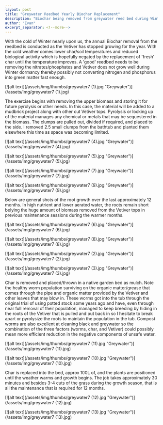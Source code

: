 ```yaml
---
layout: post
title: "Greywater Reedbed Yearly Biochar Replacement"
description: "Biochar being removed from greywater reed bed during Winter"
author: "Evan"
excerpt_separator: <!--more-->
---
```

With the cold of Winter nearly upon us, the annual Biochar removal from the reedbed is conducted as the Vetiver has stopped growing for the year. With the cold weather comes lower char/soil temperatures and reduced biological activity which is hopefully negated by the replacement of 'fresh' char until the temperature improves. A 'good' reedbed needs to be removing the nitrates/phosphates and Vetiver does not grow well during Winter dormancy thereby possibly not converting nitrogen and phosphorus into green matter fast enough.

[![alt text](/assets/img/thumbs/greywater7 (1).jpg "Greywater")](/assets/img/greywater7 (1).jpg)

<!--more-->

The exercise begins with removing the upper biomass and storing it for future pyrolysis or other needs. In this case, the material will be added to a mudbrick project along with other cut Vetiver tops. Pyrolysis or locking up of the material manages any chemical or metals that may be sequestered in the biomass. The clumps are pulled out, divided if required, and placed to the side. I removed 2.5 small clumps from the bathtub and planted them elsewhere this time as space was becoming limited.

[![alt text](/assets/img/thumbs/greywater7 (4).jpg "Greywater")](/assets/img/greywater7 (4).jpg)

[![alt text](/assets/img/thumbs/greywater7 (5).jpg "Greywater")](/assets/img/greywater7 (5).jpg)

[![alt text](/assets/img/thumbs/greywater7 (7).jpg "Greywater")](/assets/img/greywater7 (7).jpg)

[![alt text](/assets/img/thumbs/greywater7 (9).jpg "Greywater")](/assets/img/greywater7 (9).jpg)

Below are general shots of the root growth over the last approximately 12 months. In high nutrient and lower aerated water, the roots remain short belying the huge amount of biomass removed from the Vetiver tops in previous maintenance sessions during the warmer months.

[![alt text](/assets/img/thumbs/greywater7 (6).jpg "Greywater")](/assets/img/greywater7 (6).jpg)

[![alt text](/assets/img/thumbs/greywater7 (8).jpg "Greywater")](/assets/img/greywater7 (8).jpg)

[![alt text](/assets/img/thumbs/greywater7 (2).jpg "Greywater")](/assets/img/greywater7 (2).jpg)

[![alt text](/assets/img/thumbs/greywater7 (3).jpg "Greywater")](/assets/img/greywater7 (3).jpg)

Char is removed and placed/thrown in a native garden bed as mulch. Note the healthy worm population surviving on the organic matter/grease that comes through the pipe and organic matter provided by the Vetiver and other leaves that may blow in. These worms got into the tub through the original trial of using potted stock some years ago and have, even through near full removal of their population, managed to keep breeding by hiding in the roots of the Vetiver that is pulled and put back in so I hesitate to break apart or pyrolysize the roots to maintain the population in the tub. Compost worms are also excellent at cleaning black and greywater so the combination of the three factors (worms, char, and Vetiver) could possibly mean more efficient reduction in the negative components of unsafe water.

[![alt text](/assets/img/thumbs/greywater7 (11).jpg "Greywater")](/assets/img/greywater7 (11).jpg)

[![alt text](/assets/img/thumbs/greywater7 (10).jpg "Greywater")](/assets/img/greywater7 (10).jpg)

Char is replaced into the bed, approx 100L of, and the plants are positioned until the weather warms and growth begins.  The job takes approximately 30 minutes and besides 3-4 cuts of the grass during the growth season, that is all the maintenance that is required for 12 months.

[![alt text](/assets/img/thumbs/greywater7 (12).jpg "Greywater")](/assets/img/greywater7 (12).jpg)

[![alt text](/assets/img/thumbs/greywater7 (13).jpg "Greywater")](/assets/img/greywater7 (13).jpg)